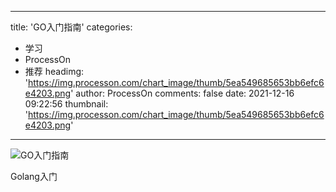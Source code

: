 
---
title: 'GO入门指南'
categories: 
 - 学习
 - ProcessOn
 - 推荐
headimg: 'https://img.processon.com/chart_image/thumb/5ea549685653bb6efc6e4203.png'
author: ProcessOn
comments: false
date: 2021-12-16 09:22:56
thumbnail: 'https://img.processon.com/chart_image/thumb/5ea549685653bb6efc6e4203.png'
---

<div>   
<img class="thumb" alt="GO入门指南" src="https://img.processon.com/chart_image/thumb/5ea549685653bb6efc6e4203.png" referrerpolicy="no-referrer">
<p>Golang入门</p>  
</div>
            